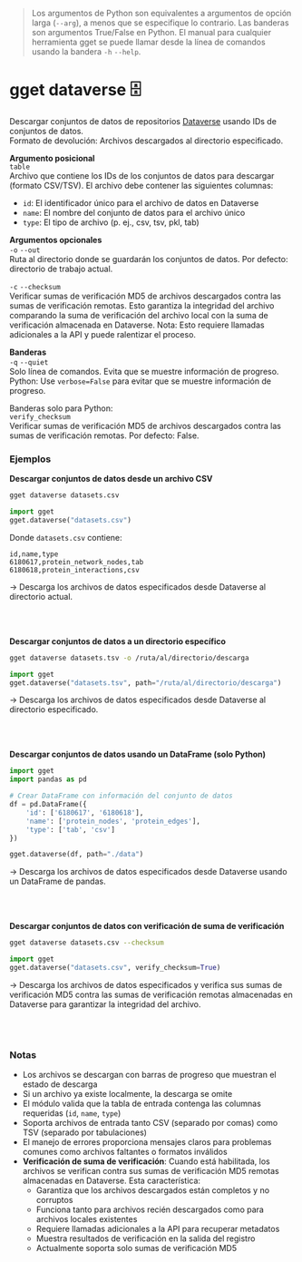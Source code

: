 > Los argumentos de Python son equivalentes a argumentos de opción larga (`--arg`), a menos que se especifique lo contrario. Las banderas son argumentos True/False en Python. El manual para cualquier herramienta gget se puede llamar desde la línea de comandos usando la bandera `-h` `--help`.  
# gget dataverse 🗄️
Descargar conjuntos de datos de repositorios [Dataverse](https://dataverse.harvard.edu/) usando IDs de conjuntos de datos.  
Formato de devolución: Archivos descargados al directorio especificado.

**Argumento posicional**  
`table`  
Archivo que contiene los IDs de los conjuntos de datos para descargar (formato CSV/TSV). El archivo debe contener las siguientes columnas:
- `id`: El identificador único para el archivo de datos en Dataverse
- `name`: El nombre del conjunto de datos para el archivo único
- `type`: El tipo de archivo (p. ej., csv, tsv, pkl, tab)

**Argumentos opcionales**  
`-o` `--out`    
Ruta al directorio donde se guardarán los conjuntos de datos. Por defecto: directorio de trabajo actual.

`-c` `--checksum`  
Verificar sumas de verificación MD5 de archivos descargados contra las sumas de verificación remotas. Esto garantiza la integridad del archivo comparando la suma de verificación del archivo local con la suma de verificación almacenada en Dataverse. Nota: Esto requiere llamadas adicionales a la API y puede ralentizar el proceso.

**Banderas**   
`-q` `--quiet`   
Solo línea de comandos. Evita que se muestre información de progreso.  
Python: Use `verbose=False` para evitar que se muestre información de progreso.

Banderas solo para Python:  
`verify_checksum`  
Verificar sumas de verificación MD5 de archivos descargados contra las sumas de verificación remotas. Por defecto: False.
  
  
### Ejemplos

**Descargar conjuntos de datos desde un archivo CSV**

```bash
gget dataverse datasets.csv
```

```python
import gget
gget.dataverse("datasets.csv")
```

Donde `datasets.csv` contiene:
```
id,name,type
6180617,protein_network_nodes,tab
6180618,protein_interactions,csv
```

&rarr; Descarga los archivos de datos especificados desde Dataverse al directorio actual.

<br/><br/>

**Descargar conjuntos de datos a un directorio específico**

```bash
gget dataverse datasets.tsv -o /ruta/al/directorio/descarga
```

```python
import gget
gget.dataverse("datasets.tsv", path="/ruta/al/directorio/descarga")
```

&rarr; Descarga los archivos de datos especificados desde Dataverse al directorio especificado.

<br/><br/>

**Descargar conjuntos de datos usando un DataFrame (solo Python)**

```python
import gget
import pandas as pd

# Crear DataFrame con información del conjunto de datos
df = pd.DataFrame({
    'id': ['6180617', '6180618'],
    'name': ['protein_nodes', 'protein_edges'],
    'type': ['tab', 'csv']
})

gget.dataverse(df, path="./data")
```

&rarr; Descarga los archivos de datos especificados desde Dataverse usando un DataFrame de pandas.

<br/><br/>

**Descargar conjuntos de datos con verificación de suma de verificación**

```bash
gget dataverse datasets.csv --checksum
```

```python
import gget
gget.dataverse("datasets.csv", verify_checksum=True)
```

&rarr; Descarga los archivos de datos especificados y verifica sus sumas de verificación MD5 contra las sumas de verificación remotas almacenadas en Dataverse para garantizar la integridad del archivo.

<br/><br/>

### Notas

- Los archivos se descargan con barras de progreso que muestran el estado de descarga
- Si un archivo ya existe localmente, la descarga se omite
- El módulo valida que la tabla de entrada contenga las columnas requeridas (`id`, `name`, `type`)
- Soporta archivos de entrada tanto CSV (separado por comas) como TSV (separado por tabulaciones)
- El manejo de errores proporciona mensajes claros para problemas comunes como archivos faltantes o formatos inválidos
- **Verificación de suma de verificación**: Cuando está habilitada, los archivos se verifican contra sus sumas de verificación MD5 remotas almacenadas en Dataverse. Esta característica:
  - Garantiza que los archivos descargados están completos y no corruptos
  - Funciona tanto para archivos recién descargados como para archivos locales existentes
  - Requiere llamadas adicionales a la API para recuperar metadatos
  - Muestra resultados de verificación en la salida del registro
  - Actualmente soporta solo sumas de verificación MD5
